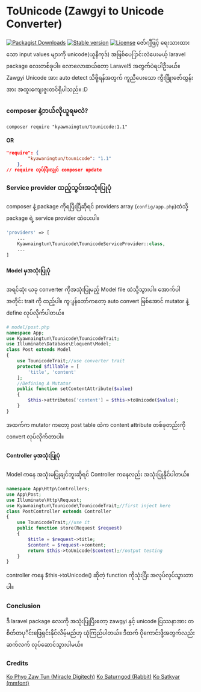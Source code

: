 # ToUnicode (Zawgyi to Unicode Converter)
[![Packagist Downloads](https://img.shields.io/packagist/dt/kyawnaingtun/tounicode.svg)](https://packagist.org/packages/kyawnaingtun/tounicode)
[![Stable version](https://img.shields.io/packagist/v/kyawnaingtun/tounicode.svg)](https://packagist.org/packages/kyawnaingtun/tounicode)
[![License](https://img.shields.io/packagist/l/kyawnaingtun/tounicode.svg)](https://packagist.org/packages/milon/barcode)
ဇော်ဂျီဖြင့် ရေးသားထားသော input values များကို unicode(ယူနီကုဒ်) အဖြစ်ပေြာင်းလဲပေးမယ့် laravel package လေးတစ်ခုပါ။ လောလောဆယ်တော့  Laravel5 အတွက်ပဲရပါဦးမယ်။ Zawgyi Unicode အား auto detect သိဖို့ရန်အတွက် ကူညီပေးသော ကွီးဖြိုးဇော်ထွန်း အား အထူးကျေးဇူးတင်ရှိပါသည်။ :D
### composer နဲ့ဘယ်လိုယူရမလဲ?
```composer require "kyawnaingtun/tounicode:1.1"```
#### OR
```json
"require": {
        "kyawaningtun/tounicode": "1.1"
    },
// require လုပ်ပြီးလျှင် composer update
```
### Service provider ထည့်သွင်းအသုံးပြုပုံ
composer နဲ့ package ကိုရပြီးပြီဆိုရင် providers array (```config/app.php```)ထဲသို့  package ရဲ့ service provider ထဲပေးပါ။

```php
'providers' => [
    ...
    Kyawnaingtun\Tounicode\TounicodeServiceProvider::class,
    ...
]
```

#### Model မှအသုံးပြုပုံ
အရင်ဆုံး ယခု converter ကိုအသုံးပြုမည့် Model file ထဲသို့သွားပါ။ အောက်ပါအတိုင်း trait ကို ထည့်ပါ။ ကွျန်တော်ကတော့ auto convert ဖြစ်အောင် mutator နဲ့ define လုပ်လိုက်ပါတယ်။
```php
# model/post.php
namespace App;
use Kyawnaingtun\Tounicode\TounicodeTrait;
use Illuminate\Database\Eloquent\Model;
class Post extends Model
{
    use TounicodeTrait;//use converter trait
    protected $fillable = [
        'title', 'content'
    ];
    //Defining A Mutator
    public function setContentAttribute($value)
    {
        $this->attributes['content'] = $this->toUnicode($value);
    }
}
```
အထက်က mutator ကတော့ post table ထဲက content attribute တစ်ခုတည်းကို convert လုပ်လိုက်တာပါ။

#### Controller မှအသုံးပြုပုံ
Model ကနေ  အသုံးမပြုချင်ဘူးဆိုရင် Controller ကနေလည်း အသုံးပြုနိုင်ပါတယ်။
```php
namespace App\Http\Controllers;
use App\Post;
use Illuminate\Http\Request;
use Kyawnaingtun\Tounicode\TounicodeTrait;//first inject here
class PostController extends Controller
{
    use TounicodeTrait;//use it
    public function store(Request $request)
    {
        $title = $request->title;
        $content = $request->content;
        return $this->toUnicode($content);//output testing
    }
}
```
controller ကနေ $this->toUnicode() ဆိုတဲ့ function ကိုသုံးပြီး အလုပ်လုပ်သွားတာပါ။

### Conclusion
ဒီ laravel package လေးကို အသုံးပြုပြီးတော့ zawgyi နှင့် unicode ပြဿနာအား တစိတ်တပုိင်းဖြေရှင်းနိုင်လိမ့်မည်ဟု ယုံကြည်ပါတယ်။ ဒီထက် ပိုကောင်းဖို့အတွက်လည်း ဆက်လက် လုပ်ဆောင်သွားပါမယ်။


### Credits
[Ko Phyo Zaw Tun (Miracle Digitech)](https://www.facebook.com/PhyoZawTun)
[Ko Saturngod (Rabbit)](https://github.com/Rabbit-Converter/Rabbit)
[Ko Satkyar (mmfont)](https://github.com/setkyar/mmfont)

